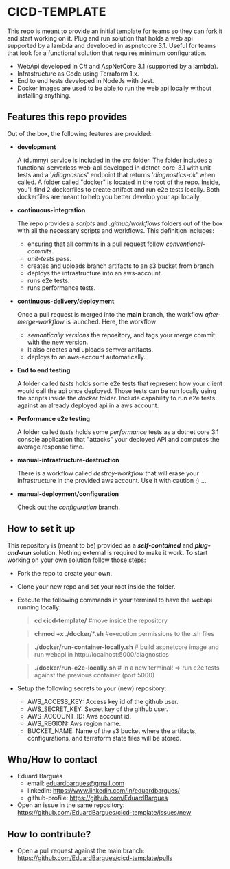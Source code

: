 # CICD-TEMPLATE

This repo is meant to provide an initial template for teams so they can fork it and start working on it. Plug and run solution that holds a web api supported by a lambda and developed in aspnetcore 3.1. Useful for teams that look for a functional solution that requires minimum configuration.

- WebApi developed in C# and AspNetCore 3.1 (supported by a lambda).
- Infrastructure as Code using Terraform 1.x.
- End to end tests developed in NodeJs with Jest.
- Docker images are used to be able to run the web api locally without installing anything.

## Features this repo provides

Out of the box, the following features are provided:

- **development**

  A (dummy) service is included in the _src_ folder. The folder includes a functional serverless web-api developed in dotnet-core-3.1 with unit-tests and a '_/diagnostics_' endpoint that returns '_diagnostics-ok_' when called.
  A folder called "docker" is located in the root of the repo. Inside, you'll find 2 dockerfiles to create artifact and run e2e tests locally. Both dockerfiles are meant to help you better develop your api locally.

- **continuous-integration**

  The repo provides a _scripts_ and _.github/workflows_ folders out of the box with all the necessary scripts and workflows. This definition includes:

  - ensuring that all commits in a pull request follow _conventional-commits_.
  - _unit-tests_ pass.
  - creates and uploads branch artifacts to an s3 bucket from branch
  - deploys the infrastructure into an aws-account.
  - runs e2e tests.
  - runs performance tests.

- **continuous-delivery/deployment**

  Once a pull request is merged into the **main** branch, the workflow _after-merge-workflow_ is launched. Here, the workflow

  - _semantically versions_ the repository, and tags your merge commit with the new version.
  - It also creates and uploads semver artifacts.
  - deploys to an aws-account automatically.

- **End to end testing**

  A folder called _tests_ holds some e2e tests that represent how your client would call the api once deployed. Those tests can be run locally using the scripts inside the _docker_ folder. Include capability to run e2e tests against an already deployed api in a aws account.

- **Performance e2e testing**

  A folder called _tests_ holds some _performance_ tests as a dotnet core 3.1 console application that "attacks" your deployed API and computes the average response time.

- **manual-infrastructure-destruction**

  There is a workflow called _destroy-workflow_ that will erase your infrastructure in the provided aws account. Use it with caution ;) ...

- **manual-deployment/configuration**

  Check out the _configuration_ branch.

## How to set it up

This repository is (meant to be) provided as a **_self-contained_** and **_plug-and-run_** solution. Nothing external is required to make it work.
To start working on your own solution follow those steps:

- Fork the repo to create your own.
- Clone your new repo and set your root inside the folder.
- Execute the following commands in your terminal to have the webapi running locally:

  > **cd cicd-template/** #move inside the repository

  > **chmod +x ./docker/\*.sh** #execution permissions to the .sh files

  > **./docker/run-container-locally.sh** # build aspnetcore image and run webapi in http://localhost:5000/diagnostics

  > **./docker/run-e2e-locally.sh** # in a new terminal! => run e2e tests against the previous container (port 5000)

- Setup the following secrets to your (new) repository:
  - AWS_ACCESS_KEY: Access key id of the github user.
  - AWS_SECRET_KEY: Secret key of the github user.
  - AWS_ACCOUNT_ID: Aws account id.
  - AWS_REGION: Aws region name.
  - BUCKET_NAME: Name of the s3 bucket where the artifacts, configurations, and terraform state files will be stored.

## Who/How to contact

- Eduard Bargués
  - email: eduardbargues@gmail.com
  - linkedin: https://www.linkedin.com/in/eduardbargues/
  - github-profile: https://github.com/EduardBargues
- Open an issue in the same repository: https://github.com/EduardBargues/cicd-template/issues/new

## How to contribute?

- Open a pull request against the main branch: https://github.com/EduardBargues/cicd-template/pulls
